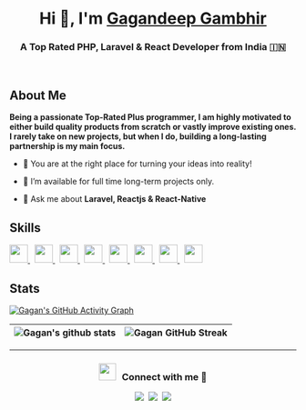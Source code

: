 <h1 align="center">Hi 👋, I'm <a href="https://github.com/gagandeepgambhir2" target="blank">
Gagandeep Gambhir</a></h1>
<h3 align="center">A Top Rated PHP, Laravel & React Developer from India &#127470;&#127475</h3>
<br/>

<h2>About Me</h2>

****Being a passionate Top-Rated Plus programmer, I am highly motivated to either build quality products from scratch or vastly improve existing ones. I rarely take on new projects, but when I do, building a long-lasting partnership is my main focus.****

- 🌱 You are at the right place for turning your ideas into reality!

- 🤝 I’m available for full time long-term projects only.

- 💬 Ask me about **Laravel, Reactjs & React-Native**

<h2> Skills</h2>
<a href="#">  <img width ='32px' src ='https://raw.githubusercontent.com/rahulbanerjee26/githubAboutMeGenerator/main/icons/python.svg'> </a>&nbsp;
<a href="#">  <img width ='32px' src ='https://raw.githubusercontent.com/rahulbanerjee26/githubAboutMeGenerator/main/icons/reactjs.svg'> </a>&nbsp;
<a href="#">  <img width ='32px' src ='https://raw.githubusercontent.com/rahulbanerjee26/githubAboutMeGenerator/main/icons/javascript.svg'> </a>&nbsp;
<a href="#">  <img width ='32px' src ='https://raw.githubusercontent.com/rahulbanerjee26/githubAboutMeGenerator/main/icons/laravel.svg'> </a>&nbsp;
<a href="#">  <img width ='32px' src ='https://raw.githubusercontent.com/rahulbanerjee26/githubAboutMeGenerator/main/icons/css.svg'> </a>&nbsp;
<a href="#">  <img width ='32px' src ='https://raw.githubusercontent.com/rahulbanerjee26/githubAboutMeGenerator/main/icons/html.svg'> </a>&nbsp;
<a href="#">  <img width ='32px' src ='https://raw.githubusercontent.com/rahulbanerjee26/githubAboutMeGenerator/main/icons/android.svg'> </a>&nbsp;
<a href="#">  <img width ='32px' src ='https://raw.githubusercontent.com/rahulbanerjee26/githubAboutMeGenerator/main/icons/csharp.svg'> </a>
<br/>

<h2> Stats</h2>

[![Gagan's GitHub Activity Graph](https://activity-graph.herokuapp.com/graph?username=gagandeepgambhir2&theme=tokyonight)](https://git.io/praveenscience)

| ![Gagan's github stats](https://github-readme-stats.vercel.app/api?username=gagandeepgambhir2&show_icons=true&theme=tokyonight) | ![Gagan GitHub Streak](https://github-readme-streak-stats.herokuapp.com/?user=gagandeepgambhir2&theme=tokyonight) |
| --- | --- |


---
<h3 align="center" > <img src="https://media.giphy.com/media/iY8CRBdQXODJSCERIr/giphy.gif" width="30" height="30" style="margin-right: 10px;">Connect with me 🤝 </h3>
<p align="center">

 <div align="center"  class="icons-social">
        <a target="_blank" href="https://www.linkedin.com/in/gagandeep-gambhir-85a50645/">
			<img src="https://img.icons8.com/doodle/40/000000/linkedin--v2.png"></a>&nbsp;
		<a target="_blank" href="https://stackoverflow.com/users/6755791/gagandeep-gambhir">
				<img src="https://img.icons8.com/external-tal-revivo-color-tal-revivo/40/000000/external-stack-overflow-is-a-question-and-answer-site-for-professional-logo-color-tal-revivo.png"></a>&nbsp;
		<a target="_blank" href="https://www.upwork.com/freelancers/gagandeepgambhir2">
				<img src="https://img.icons8.com/external-tal-revivo-shadow-tal-revivo/40/external-upwork-a-global-freelancing-platform-where-professionals-connect-and-collaborate-remotely-logo-shadow-tal-revivo.png"></a>
      </div>

</p>

